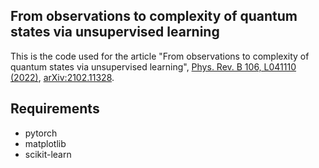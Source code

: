 From observations to complexity of quantum states via unsupervised learning
---------------------------------------------------------------------------

This is the code used for the article "From observations to complexity of quantum states via unsupervised learning", [Phys. Rev. B 106, L041110 (2022)](https://journals.aps.org/prb/abstract/10.1103/PhysRevB.106.L041110), [arXiv:2102.11328](https://arxiv.org/abs/2102.11328).

## Requirements

- pytorch
- matplotlib
- scikit-learn
